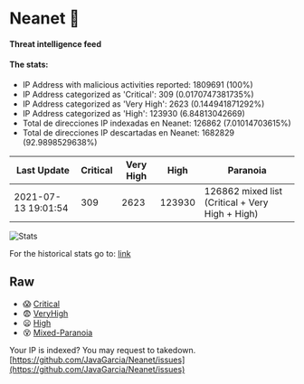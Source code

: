 # Neanet :hocho:
#### Threat intelligence feed
#### The stats:

- IP Address with malicious activities reported: 1809691 (100%)
- IP Address categorized as 'Critical':  309 (0.0170747381735%)
- IP Address categorized as 'Very High':  2623 (0.144941871292%)
- IP Address categorized as 'High':  123930 (6.84813042669)
- Total de direcciones IP indexadas en Neanet:  126862 (7.01014703615%)
- Total de direcciones IP descartadas en Neanet:  1682829 (92.9898529638%)

| Last Update | Critical | Very High | High | Paranoia |
| --- | --- | --- | --- | --- |
| 2021-07-13 19:01:54 | 309 | 2623 | 123930 | 126862 mixed list (Critical + Very High + High)|

![Stats](https://docs.google.com/spreadsheets/d/e/2PACX-1vSnaNMIXVabIpDJjufMlzH7poXnshF3mgd8Is1g9ytUEzVsP5my4Trn8f-xkoLLQ38xpL3HtmUexLo6/pubchart?oid=501124687&format=image)

For the historical stats go to: [link](/stats.csv)
## Raw
- :scream: [Critical](https://raw.githubusercontent.com/JavaGarcia/Neanet/master/blacklists/neanet_critical.txt)
- :fearful: [VeryHigh](https://raw.githubusercontent.com/JavaGarcia/Neanet/master/blacklists/neanet_veryHigh.txtt)
- :frowning: [High](https://raw.githubusercontent.com/JavaGarcia/Neanet/master/blacklists/neanet_high.txt)
- :dizzy_face: [Mixed-Paranoia](https://raw.githubusercontent.com/JavaGarcia/Neanet/master/blacklists/neanet_all.txt)


Your IP is indexed? You may request to takedown. [https://github.com/JavaGarcia/Neanet/issues](https://github.com/JavaGarcia/Neanet/issues)







































































































































































































































































































































































































































































































































































































































































































































































































































































































































































































































































































































































































































































































































































































































































































































































































































































































































































































































































































































































































































































































































































































































































































































































































































































































































































































































































































































































































































































































































































































































































































































































































































































































































































































































































































































































































































































































































































































































































































































































































































































































































































































































































































































































































































































































































































































































































































































































































































































































































































































































































































































































































































































































































































































































































































































































































































































































































































































































































































































































































































































































































































































































































































































































































































































































































































































































































































































































































































































































































































































































































































































































































































































































































































































































































































































































































































































































































































